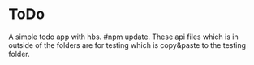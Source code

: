 # ToDo
A simple todo app with hbs.
#npm update.
These api files which is in outside of the folders are for testing which is copy&paste to the testing folder.
